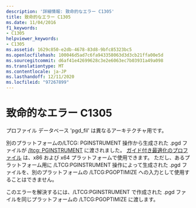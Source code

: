 ```yaml
---
description: '詳細情報: 致命的なエラー C1305'
title: 致命的なエラー C1305
ms.date: 11/04/2016
f1_keywords:
- C1305
helpviewer_keywords:
- C1305
ms.assetid: 1629c850-e2db-4678-83d8-9bfc85323bc5
ms.openlocfilehash: 100046d5ad7c6fa943358063d3d3cb21ffa00e5d
ms.sourcegitcommit: d6af41e42699628c3e2e6063ec7b03931a49a098
ms.translationtype: MT
ms.contentlocale: ja-JP
ms.lasthandoff: 12/11/2020
ms.locfileid: "97267899"
---
```

# <a name="fatal-error-c1305"></a>致命的なエラー C1305

プロファイル データベース 'pgd_fil' は異なるアーキテクチャ用です。

別のプラットフォームの/LTCG: PGINSTRUMENT 操作から生成された .pgd ファイルが [/ltcg: PGINSTRUMENT](../../build/reference/ltcg-link-time-code-generation.md) に渡されました。 [ガイド付き最適化のプロファイル](../../build/profile-guided-optimizations.md) は、x86 および x64 プラットフォームで使用できます。 ただし、あるプラットフォーム用に /LTCG:PGINSTRUMENT 操作によって生成された .pgd ファイルを、別のプラットフォームの /LTCG:PGOPTIMIZE への入力として使用することはできません。

このエラーを解決するには、/LTCG:PGINSTRUMENT で作成された .pgd ファイルを同じプラットフォームの /LTCG:PGOPTIMIZE に渡します。
